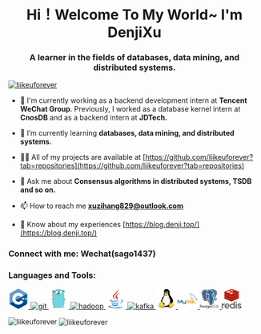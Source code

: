 <h1 align="center">Hi！Welcome To My World~ I'm DenjiXu</h1>
<h3 align="center">A learner in the fields of databases, data mining, and distributed systems.</h3>

<p align="left"> <a href="https://github.com/ryo-ma/github-profile-trophy"><img src="https://github-profile-trophy.vercel.app/?username=liikeuforever" alt="liikeuforever" /></a> </p>

- 🔭 I'm currently working as a backend development intern at **Tencent WeChat Group**. Previously, I worked as a database kernel intern at **CnosDB** and as a backend intern at **JDTech.**

- 🌱 I’m currently learning **databases, data mining, and distributed systems.**

- 👨‍💻 All of my projects are available at [https://github.com/liikeuforever?tab=repositories](https://github.com/liikeuforever?tab=repositories)

- 💬 Ask me about **Consensus algorithms in distributed systems, TSDB and so on.**

- 📫 How to reach me **xuzihang829@outlook.com**

- 📄 Know about my experiences [https://blog.denji.top/](https://blog.denji.top/)

<h3 align="left">Connect with me: Wechat(sago1437)</h3>
<p align="left">
</p>

<h3 align="left">Languages and Tools:</h3>
<p align="left"> <a href="https://www.w3schools.com/cpp/" target="_blank" rel="noreferrer"> <img src="https://raw.githubusercontent.com/devicons/devicon/master/icons/cplusplus/cplusplus-original.svg" alt="cplusplus" width="40" height="40"/> </a> <a href="https://git-scm.com/" target="_blank" rel="noreferrer"> <img src="https://www.vectorlogo.zone/logos/git-scm/git-scm-icon.svg" alt="git" width="40" height="40"/> </a> <a href="https://golang.org" target="_blank" rel="noreferrer"> <img src="https://raw.githubusercontent.com/devicons/devicon/master/icons/go/go-original.svg" alt="go" width="40" height="40"/> </a> <a href="https://hadoop.apache.org/" target="_blank" rel="noreferrer"> <img src="https://www.vectorlogo.zone/logos/apache_hadoop/apache_hadoop-icon.svg" alt="hadoop" width="40" height="40"/> </a> <a href="https://www.java.com" target="_blank" rel="noreferrer"> <img src="https://raw.githubusercontent.com/devicons/devicon/master/icons/java/java-original.svg" alt="java" width="40" height="40"/> </a> <a href="https://kafka.apache.org/" target="_blank" rel="noreferrer"> <img src="https://www.vectorlogo.zone/logos/apache_kafka/apache_kafka-icon.svg" alt="kafka" width="40" height="40"/> </a> <a href="https://www.linux.org/" target="_blank" rel="noreferrer"> <img src="https://raw.githubusercontent.com/devicons/devicon/master/icons/linux/linux-original.svg" alt="linux" width="40" height="40"/> </a> <a href="https://www.mysql.com/" target="_blank" rel="noreferrer"> <img src="https://raw.githubusercontent.com/devicons/devicon/master/icons/mysql/mysql-original-wordmark.svg" alt="mysql" width="40" height="40"/> </a> <a href="https://www.postgresql.org" target="_blank" rel="noreferrer"> <img src="https://raw.githubusercontent.com/devicons/devicon/master/icons/postgresql/postgresql-original-wordmark.svg" alt="postgresql" width="40" height="40"/> </a> <a href="https://redis.io" target="_blank" rel="noreferrer"> <img src="https://raw.githubusercontent.com/devicons/devicon/master/icons/redis/redis-original-wordmark.svg" alt="redis" width="40" height="40"/> </a> <a href="https://www.rust-lang.org" target="_blank" rel="noreferrer"> </a> </p>

<p><img align="left" src="https://github-readme-stats.vercel.app/api/top-langs?username=liikeuforever&show_icons=true&locale=en&layout=compact" alt="liikeuforever" /></p>

<p>&nbsp;<img align="center" src="https://github-readme-stats.vercel.app/api?username=liikeuforever&show_icons=true&locale=en" alt="liikeuforever" /></p>
